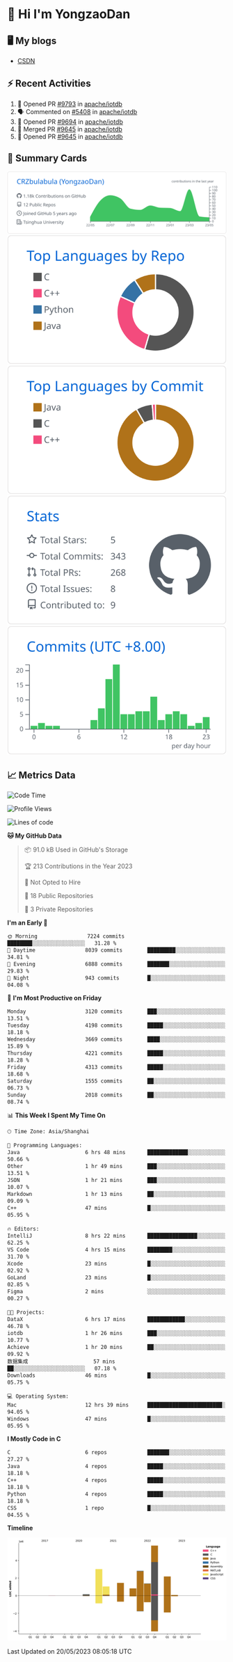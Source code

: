 # 👋 Hi I'm YongzaoDan

## 🖥 My blogs
  + [CSDN](https://blog.csdn.net/CRZbulabula?type=blog)

## ⚡ Recent Activities
<!--START_SECTION:activity-->
1. 💪 Opened PR [#9793](https://github.com/apache/iotdb/pull/9793) in [apache/iotdb](https://github.com/apache/iotdb)
2. 🗣 Commented on [#5408](https://github.com/apache/iotdb/issues/5408) in [apache/iotdb](https://github.com/apache/iotdb)
3. 💪 Opened PR [#9694](https://github.com/apache/iotdb/pull/9694) in [apache/iotdb](https://github.com/apache/iotdb)
4. 🎉 Merged PR [#9645](https://github.com/apache/iotdb/pull/9645) in [apache/iotdb](https://github.com/apache/iotdb)
5. 💪 Opened PR [#9645](https://github.com/apache/iotdb/pull/9645) in [apache/iotdb](https://github.com/apache/iotdb)
<!--END_SECTION:activity-->

## 🎑 Summary Cards

[![](https://raw.githubusercontent.com/CRZbulabula/CRZbulabula/main/profile-summary-card-output/github/0-profile-details.svg)](https://github.com/vn7n24fzkq/github-profile-summary-cards)
[![](https://raw.githubusercontent.com/CRZbulabula/CRZbulabula/main/profile-summary-card-output/github/1-repos-per-language.svg)](https://github.com/vn7n24fzkq/github-profile-summary-cards) [![](https://raw.githubusercontent.com/CRZbulabula/CRZbulabula/main/profile-summary-card-output/github/2-most-commit-language.svg)](https://github.com/vn7n24fzkq/github-profile-summary-cards)
[![](https://raw.githubusercontent.com/CRZbulabula/CRZbulabula/main/profile-summary-card-output/github/3-stats.svg)](https://github.com/vn7n24fzkq/github-profile-summary-cards) [![](https://raw.githubusercontent.com/CRZbulabula/CRZbulabula/main/profile-summary-card-output/github/4-productive-time.svg)](https://github.com/vn7n24fzkq/github-profile-summary-cards)

## 📈 Metrics Data

<!--START_SECTION:waka-->
![Code Time](http://img.shields.io/badge/Code%20Time-128%20hrs%2055%20mins-blue)

![Profile Views](http://img.shields.io/badge/Profile%20Views-8-blue)

![Lines of code](https://img.shields.io/badge/From%20Hello%20World%20I%27ve%20Written-18.6%20million%20lines%20of%20code-blue)

**🐱 My GitHub Data** 

> 📦 91.0 kB Used in GitHub's Storage 
 > 
> 🏆 213 Contributions in the Year 2023
 > 
> 🚫 Not Opted to Hire
 > 
> 📜 18 Public Repositories 
 > 
> 🔑 3 Private Repositories 
 > 
**I'm an Early 🐤** 

```text
🌞 Morning                7224 commits        ████████░░░░░░░░░░░░░░░░░   31.28 % 
🌆 Daytime                8039 commits        █████████░░░░░░░░░░░░░░░░   34.81 % 
🌃 Evening                6888 commits        ███████░░░░░░░░░░░░░░░░░░   29.83 % 
🌙 Night                  943 commits         █░░░░░░░░░░░░░░░░░░░░░░░░   04.08 % 
```
📅 **I'm Most Productive on Friday** 

```text
Monday                   3120 commits        ███░░░░░░░░░░░░░░░░░░░░░░   13.51 % 
Tuesday                  4198 commits        █████░░░░░░░░░░░░░░░░░░░░   18.18 % 
Wednesday                3669 commits        ████░░░░░░░░░░░░░░░░░░░░░   15.89 % 
Thursday                 4221 commits        █████░░░░░░░░░░░░░░░░░░░░   18.28 % 
Friday                   4313 commits        █████░░░░░░░░░░░░░░░░░░░░   18.68 % 
Saturday                 1555 commits        ██░░░░░░░░░░░░░░░░░░░░░░░   06.73 % 
Sunday                   2018 commits        ██░░░░░░░░░░░░░░░░░░░░░░░   08.74 % 
```


📊 **This Week I Spent My Time On** 

```text
🕑︎ Time Zone: Asia/Shanghai

💬 Programming Languages: 
Java                     6 hrs 48 mins       █████████████░░░░░░░░░░░░   50.66 % 
Other                    1 hr 49 mins        ███░░░░░░░░░░░░░░░░░░░░░░   13.51 % 
JSON                     1 hr 21 mins        ███░░░░░░░░░░░░░░░░░░░░░░   10.07 % 
Markdown                 1 hr 13 mins        ██░░░░░░░░░░░░░░░░░░░░░░░   09.09 % 
C++                      47 mins             █░░░░░░░░░░░░░░░░░░░░░░░░   05.95 % 

🔥 Editors: 
IntelliJ                 8 hrs 22 mins       ████████████████░░░░░░░░░   62.25 % 
VS Code                  4 hrs 15 mins       ████████░░░░░░░░░░░░░░░░░   31.70 % 
Xcode                    23 mins             █░░░░░░░░░░░░░░░░░░░░░░░░   02.92 % 
GoLand                   23 mins             █░░░░░░░░░░░░░░░░░░░░░░░░   02.85 % 
Figma                    2 mins              ░░░░░░░░░░░░░░░░░░░░░░░░░   00.27 % 

🐱‍💻 Projects: 
DataX                    6 hrs 17 mins       ████████████░░░░░░░░░░░░░   46.78 % 
iotdb                    1 hr 26 mins        ███░░░░░░░░░░░░░░░░░░░░░░   10.77 % 
Achieve                  1 hr 20 mins        ██░░░░░░░░░░░░░░░░░░░░░░░   09.92 % 
数据集成                     57 mins             ██░░░░░░░░░░░░░░░░░░░░░░░   07.18 % 
Downloads                46 mins             █░░░░░░░░░░░░░░░░░░░░░░░░   05.75 % 

💻 Operating System: 
Mac                      12 hrs 39 mins      ████████████████████████░   94.05 % 
Windows                  47 mins             █░░░░░░░░░░░░░░░░░░░░░░░░   05.95 % 
```

**I Mostly Code in C** 

```text
C                        6 repos             ███████░░░░░░░░░░░░░░░░░░   27.27 % 
Java                     4 repos             █████░░░░░░░░░░░░░░░░░░░░   18.18 % 
C++                      4 repos             █████░░░░░░░░░░░░░░░░░░░░   18.18 % 
Python                   4 repos             █████░░░░░░░░░░░░░░░░░░░░   18.18 % 
CSS                      1 repo              █░░░░░░░░░░░░░░░░░░░░░░░░   04.55 % 
```



**Timeline**

![Lines of Code chart](https://raw.githubusercontent.com/CRZbulabula/CRZbulabula/main/assets/bar_graph.png)


 Last Updated on 20/05/2023 08:05:18 UTC
<!--END_SECTION:waka-->


